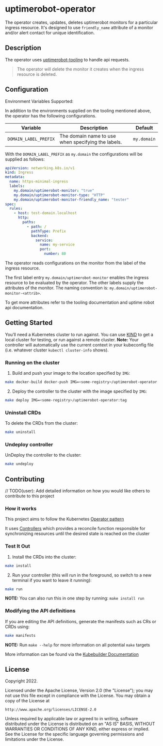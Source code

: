 # uptimerobot-operator

The operator creates, updates, deletes uptimerobot monitors for a particular ingress resource. It's designed to use `friendly_name` attribute of a monitor and/or alert contact for unique identification.

## Description
The operator uses [uptimerobot-tooling](https://github.com/bennsimon/uptimerobot-tooling) to handle api requests.

> The operator will delete the monitor it creates when the ingress resource is deleted.

## Configuration
Environment Variables Supported:

In addition to the environments supplied on the tooling mentioned above, the operator has the following configurations. 

| Variable              | Description                                        | Default     |
|-----------------------|----------------------------------------------------|-------------|
| `DOMAIN_LABEL_PREFIX` | The domain name to use when specifying the labels. | `my.domain` |

With the `DOMAIN_LABEL_PREFIX` as `my.domain` the configurations will be supplied as follows:

````yaml
apiVersion: networking.k8s.io/v1
kind: Ingress
metadata:
  name: https-minimal-ingress
  labels:
    my.domain/uptimerobot-monitor: "true"
    my.domain/uptimerobot-monitor-type: "HTTP"
    my.domain/uptimerobot-monitor-friendly_name: "tester"
spec:
  rules:
    - host: test-domain.localhost
      http:
        paths:
          - path: /
            pathType: Prefix
            backend:
              service:
                name: my-service
                port:
                  number: 80
````
The operator reads configurations on the monitor from the label of the ingress resource.

The first label entry `my.domain/uptimerobot-monitor` enables the ingress resource to be evaluated by the operator. The other labels supply the attributes of the monitor. The naming convention is:
`my.domain/uptimerobot-monitor-<attrib>`.

To get more attributes refer to the tooling documentation and uptime robot api documentation.


## Getting Started

You’ll need a Kubernetes cluster to run against. You can use [KIND](https://sigs.k8s.io/kind) to get a local cluster for
testing, or run against a remote cluster.
**Note:** Your controller will automatically use the current context in your kubeconfig file (i.e. whatever
cluster `kubectl cluster-info` shows).

### Running on the cluster

1. Build and push your image to the location specified by `IMG`:

```sh
make docker-build docker-push IMG=<some-registry>/uptimerobot-operator:tag
```

2. Deploy the controller to the cluster with the image specified by `IMG`:

```sh
make deploy IMG=<some-registry>/uptimerobot-operator:tag
```

### Uninstall CRDs

To delete the CRDs from the cluster:

```sh
make uninstall
```

### Undeploy controller

UnDeploy the controller to the cluster:

```sh
make undeploy
```

## Contributing

// TODO(user): Add detailed information on how you would like others to contribute to this project

### How it works

This project aims to follow the
Kubernetes [Operator pattern](https://kubernetes.io/docs/concepts/extend-kubernetes/operator/)

It uses [Controllers](https://kubernetes.io/docs/concepts/architecture/controller/)
which provides a reconcile function responsible for synchronizing resources until the desired state is reached on the
cluster

### Test It Out

1. Install the CRDs into the cluster:

```sh
make install
```

2. Run your controller (this will run in the foreground, so switch to a new terminal if you want to leave it running):

```sh
make run
```

**NOTE:** You can also run this in one step by running: `make install run`

### Modifying the API definitions

If you are editing the API definitions, generate the manifests such as CRs or CRDs using:

```sh
make manifests
```

**NOTE:** Run `make --help` for more information on all potential `make` targets

More information can be found via the [Kubebuilder Documentation](https://book.kubebuilder.io/introduction.html)

## License

Copyright 2022.

Licensed under the Apache License, Version 2.0 (the "License");
you may not use this file except in compliance with the License.
You may obtain a copy of the License at

    http://www.apache.org/licenses/LICENSE-2.0

Unless required by applicable law or agreed to in writing, software
distributed under the License is distributed on an "AS IS" BASIS,
WITHOUT WARRANTIES OR CONDITIONS OF ANY KIND, either express or implied.
See the License for the specific language governing permissions and
limitations under the License.

